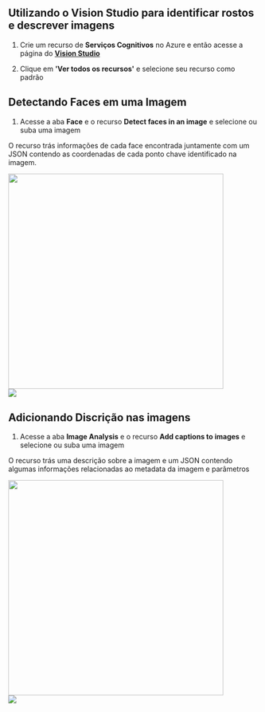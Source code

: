 ## Utilizando o Vision Studio para identificar rostos e descrever imagens

1. Crie um recurso de **Serviços Cognitivos** no Azure e então acesse a página do [**Vision Studio**](https://portal.vision.cognitive.azure.com/gallery/featured)
   
2. Clique em **'Ver todos os recursos'** e selecione seu recurso como padrão


## Detectando Faces em uma Imagem
1. Acesse a aba **Face** e o recurso **Detect faces in an image** e selecione ou suba uma imagem
   
O recurso trás informações de cada face encontrada juntamente com um JSON contendo as coordenadas de cada ponto chave identificado na imagem.

<img src="https://github.com/gui-coliveira/bootcamp-dio-azure-ai-fundamentals/blob/main/LAB-02%20-%20Visão%20Computacional/Outputs/output1.png" style="width:45vw">
<br>
<img src="https://github.com/gui-coliveira/bootcamp-dio-azure-ai-fundamentals/blob/main/LAB-02%20-%20Visão%20Computacional/Outputs/output2.png" style="width:45vw, height:50vw">



## Adicionando Discrição nas imagens
1. Acesse a aba **Image Analysis** e o recurso **Add captions to images** e selecione ou suba uma imagem

O recurso trás uma descrição sobre a imagem e um JSON contendo algumas informações relacionadas ao metadata da imagem e parâmetros

<img src="https://github.com/gui-coliveira/bootcamp-dio-azure-ai-fundamentals/blob/main/LAB-02%20-%20Visão%20Computacional/Outputs/output3.png" style="width:45vw">
<br>
<img src="https://github.com/gui-coliveira/bootcamp-dio-azure-ai-fundamentals/blob/main/LAB-02%20-%20Visão%20Computacional/Outputs/output4.png" style="width:45vw, height:50vw">
